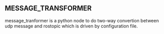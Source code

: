 ## MESSAGE_TRANSFORMER

message_tranformer is a python node to do two-way convertion between udp message and rostopic which is driven by configuration file.

